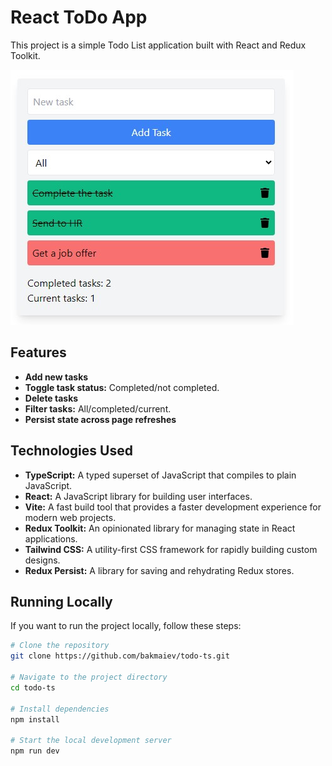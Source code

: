 # React ToDo App

This project is a simple Todo List application built with React and Redux Toolkit.

![ToDo App Preview](/src/assets/preview.jpg)

## Features

- **Add new tasks** 
- **Toggle task status:** Completed/not completed.
- **Delete tasks** 
- **Filter tasks:** All/completed/current.
- **Persist state across page refreshes** 

## Technologies Used

- **TypeScript:** A typed superset of JavaScript that compiles to plain JavaScript.
- **React:** A JavaScript library for building user interfaces.
- **Vite:** A fast build tool that provides a faster development experience for modern web projects.
- **Redux Toolkit:** An opinionated library for managing state in React applications.
- **Tailwind CSS:** A utility-first CSS framework for rapidly building custom designs.
- **Redux Persist:** A library for saving and rehydrating Redux stores.

## Running Locally

If you want to run the project locally, follow these steps:

```bash
# Clone the repository
git clone https://github.com/bakmaiev/todo-ts.git

# Navigate to the project directory
cd todo-ts

# Install dependencies
npm install

# Start the local development server
npm run dev